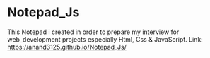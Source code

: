 # Notepad_Js
This Notepad i created in order to prepare my interview for web_development projects especially Html, Css & JavaScript.
Link: https://anand3125.github.io/Notepad_Js/
